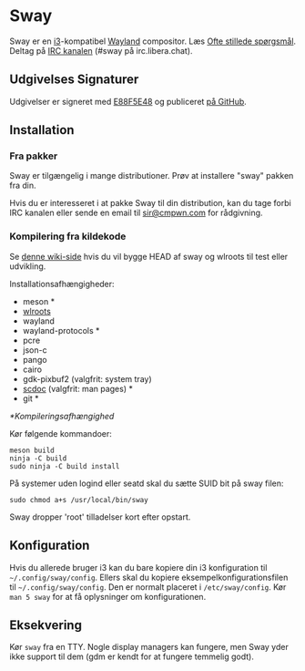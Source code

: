 # Sway

Sway er en [i3]-kompatibel [Wayland] compositor. Læs [Ofte stillede spørgsmål].
Deltag på [IRC kanalen][IRC kanal] \(#sway på irc.libera.chat).

## Udgivelses Signaturer

Udgivelser er signeret med [E88F5E48] og publiceret [på GitHub][GitHub
releases].

## Installation

### Fra pakker

Sway er tilgængelig i mange distributioner. Prøv at installere "sway" pakken
fra din.

Hvis du er interesseret i at pakke Sway til din distribution, kan du tage forbi
IRC kanalen eller sende en email til sir@cmpwn.com for rådgivning.

### Kompilering fra kildekode

Se [denne wiki-side][Opsætning til udvikling] hvis du vil bygge HEAD af sway og
wlroots til test eller udvikling.

Installationsafhængigheder:

* meson \*
* [wlroots]
* wayland
* wayland-protocols \*
* pcre
* json-c
* pango
* cairo
* gdk-pixbuf2 (valgfrit: system tray)
* [scdoc] (valgfrit: man pages) \*
* git \*

_\*Kompileringsafhængighed_

Kør følgende kommandoer:

    meson build
    ninja -C build
    sudo ninja -C build install

På systemer uden logind eller seatd skal du sætte SUID bit på sway filen:

    sudo chmod a+s /usr/local/bin/sway

Sway dropper 'root' tilladelser kort efter opstart.

## Konfiguration

Hvis du allerede bruger i3 kan du bare kopiere din i3 konfiguration til
`~/.config/sway/config`. Ellers skal du kopiere eksempelkonfigurationsfilen til
`~/.config/sway/config`. Den er normalt placeret i `/etc/sway/config`.  Kør
`man 5 sway` for at få oplysninger om konfigurationen.

## Eksekvering

Kør `sway` fra en TTY. Nogle display managers kan fungere, men Sway yder ikke
support til dem (gdm er kendt for at fungere temmelig godt).

[i3]: https://i3wm.org/
[Wayland]: http://wayland.freedesktop.org/
[Ofte stillede spørgsmål]: https://github.com/swaywm/sway/wiki
[IRC kanal]: https://web.libera.chat/gamja/?channels=#sway
[E88F5E48]: https://keys.openpgp.org/search?q=34FF9526CFEF0E97A340E2E40FDE7BE0E88F5E48
[GitHub releases]: https://github.com/swaywm/sway/releases
[Opsætning til udvikling]: https://github.com/swaywm/sway/wiki/Development-Setup
[wlroots]: https://gitlab.freedesktop.org/wlroots/wlroots
[scdoc]: https://git.sr.ht/~sircmpwn/scdoc
